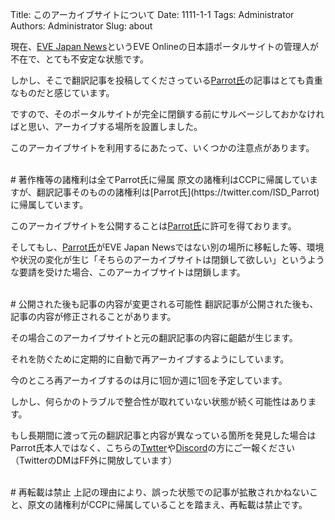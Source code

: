 Title: このアーカイブサイトについて
Date: 1111-1-1
Tags: Administrator
Authors: Administrator
Slug: about

現在、[EVE Japan News](https://eveonline-news.info/)というEVE Onlineの日本語ポータルサイトの管理人が不在で、とても不安定な状態です。

しかし、そこで翻訳記事を投稿してくださっている[Parrot氏](https://twitter.com/ISD_Parrot)の記事はとても貴重なものだと感じています。

ですので、そのポータルサイトが完全に閉鎖する前にサルベージしておかなければと思い、アーカイブする場所を設置しました。

このアーカイブサイトを利用するにあたって、いくつかの注意点があります。

<br />
# 著作権等の諸権利は全てParrot氏に帰属
原文の諸権利はCCPに帰属していますが、翻訳記事そのものの諸権利は[Parrot氏](https://twitter.com/ISD_Parrot)に帰属しています。

このアーカイブサイトを公開することは[Parrot氏](https://twitter.com/ISD_Parrot)に許可を得ております。

そしてもし、[Parrot氏](https://twitter.com/ISD_Parrot)がEVE Japan Newsではない別の場所に移転した等、環境や状況の変化が生じ「そちらのアーカイブサイトは閉鎖して欲しい」というような要請を受けた場合、このアーカイブサイトは閉鎖します。

<br />
# 公開された後も記事の内容が変更される可能性
翻訳記事が公開された後も、記事の内容が修正されることがあります。

その場合このアーカイブサイトと元の翻訳記事の内容に齟齬が生じます。

それを防ぐために定期的に自動で再アーカイブするようにしています。

今のところ再アーカイブするのは月に1回か週に1回を予定しています。

しかし、何らかのトラブルで整合性が取れていない状態が続く可能性はあります。

もし長期間に渡って元の翻訳記事と内容が異なっている箇所を発見した場合はParrot氏本人ではなく、こちらの[Twtter](https://twitter.com/evekatsu)や[Discord](https://discord.gg/XK9A348)の方にご一報ください（TwitterのDMはFF外に開放しています）


<br />
# 再転載は禁止
上記の理由により、誤った状態での記事が拡散されかねないこと、原文の諸権利がCCPに帰属していることを踏まえ、再転載は禁止です。
